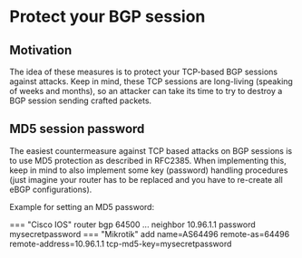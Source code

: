 # Protect your BGP session

## Motivation

The idea of these measures is to protect your TCP-based BGP sessions against attacks. Keep in mind, these TCP sessions are long-living (speaking of weeks and months), so an attacker can take its time to try to destroy a BGP session sending crafted packets.

## MD5 session password

The easiest countermeasure against TCP based attacks on BGP sessions is to use  MD5 protection as described in RFC2385. When implementing this, keep in mind to also implement some key (password) handling procedures (just imagine your router has to be replaced and you have to re-create all eBGP configurations).

Example for setting an MD5 password:

=== "Cisco IOS"
  router bgp 64500
  ...
  neighbor 10.96.1.1 password mysecretpassword
=== "Mikrotik"
  add name=AS64496 remote-as=64496 \
    remote-address=10.96.1.1 tcp-md5-key=mysecretpassword